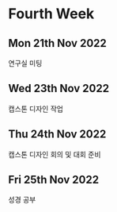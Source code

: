 Fourth Week
================
Mon 21th Nov 2022
--------------------
연구실 미팅

Wed 23th Nov 2022
---------------------
캡스톤 디자인 작업

Thu 24th Nov 2022
------------------
캡스톤 디자인 회의 및 대회 준비

Fri 25th Nov 2022
--------------------
성경 공부
